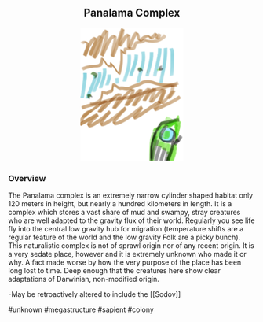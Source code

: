 <h2 align="center">Panalama Complex
</h2>
<p align="center">
<img src="https://github.com/Insculpo/Sandbox_Galaxy/blob/Galactic/Stellar_Abyss_Setting_Bible/Photo_Directory/Panalama_Complex.png" width="210" height="270">
</p>


### Overview

The Panalama complex is an extremely narrow cylinder shaped habitat only 120 meters in height, but nearly a hundred kilometers in length.  It is a complex which stores a vast share of mud and swampy, stray creatures who are well adapted to the gravity flux of their world.  Regularly you see life fly into the central low gravity hub for migration (temperature shifts are a regular feature of the world and the low gravity Folk are a picky bunch). This naturalistic complex is not of sprawl origin nor of any recent origin.  It is a very sedate place, however and it is extremely unknown who made it or why.  A fact made worse by how the very purpose of the place has been long lost to time.  Deep enough that the creatures here show clear adaptations of Darwinian, non-modified origin.  

-May be retroactively altered to include the [[Sodov]]

#unknown 
#megastructure 
#sapient 
#colony 
